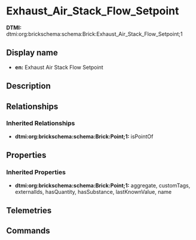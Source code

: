 # Exhaust_Air_Stack_Flow_Setpoint
**DTMI:** dtmi:org:brickschema:schema:Brick:Exhaust_Air_Stack_Flow_Setpoint;1
## Display name
- **en:** Exhaust Air Stack Flow Setpoint
## Description
## Relationships
### Inherited Relationships
* **dtmi:org:brickschema:schema:Brick:Point;1:** isPointOf
## Properties
### Inherited Properties
* **dtmi:org:brickschema:schema:Brick:Point;1:** aggregate, customTags, externalIds, hasQuantity, hasSubstance, lastKnownValue, name
## Telemetries
## Commands
